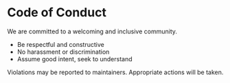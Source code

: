 # Code of Conduct

We are committed to a welcoming and inclusive community.

- Be respectful and constructive
- No harassment or discrimination
- Assume good intent, seek to understand

Violations may be reported to maintainers. Appropriate actions will be taken.
